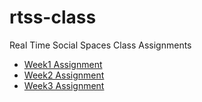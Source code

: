 # rtss-class
Real Time Social Spaces Class Assignments

* [Week1 Assignment](week1/)
* [Week2 Assignment](https://github.com/cuinjune/battle-square)
* [Week3 Assignment](week3/)
